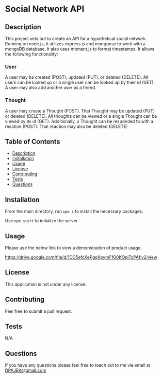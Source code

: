 # Social Network API

## Description
This project sets out to create an API for a hypothetical social network. Running on node.js, it utilizes express.js and mongoose to work with a mongoDB database. It also uses moment.js to format timestamps.
It allows the following functionality:
### User
A user may be created (POST), updated (PUT), or deleted (DELETE). All users can be looked up or a single user can be looked up by their id (GET). A user may also add another user as a friend.
### Thought
A user may create a Thought (POST). That Thought may be updated (PUT) or deleted (DELETE). All thoughts can be viewed or a single Thought can be viewed by its id (GET). Additionally, a Thought can be responded to with a reaction (POST). That reaction may also be deleted (DELETE)

## Table of Contents
 - [Description](#description)
 - [Installation](#installation)
 - [Usage](#usage)
 - [License](#license)
 - [Contributing](#contributing)
 - [Tests](#tests)
 - [Questions](#questions)
 ## Installation

From the main directory, run `npm i` to install the necessary packages.

Use `npm start` to initialize the server.
 
 ## Usage

Please use the below link to view a demonstration of product usage.

https://drive.google.com/file/d/1DC5efcXePgqXpymFfG0IfQpiTcPAfiy2/view

## License
This application is not under any license.

## Contributing
Feel free to submit a pull request.

## Tests
N/A

## Questions
If you have any questions please feel free to reach out to me via email at DPAJBK@gmail.com